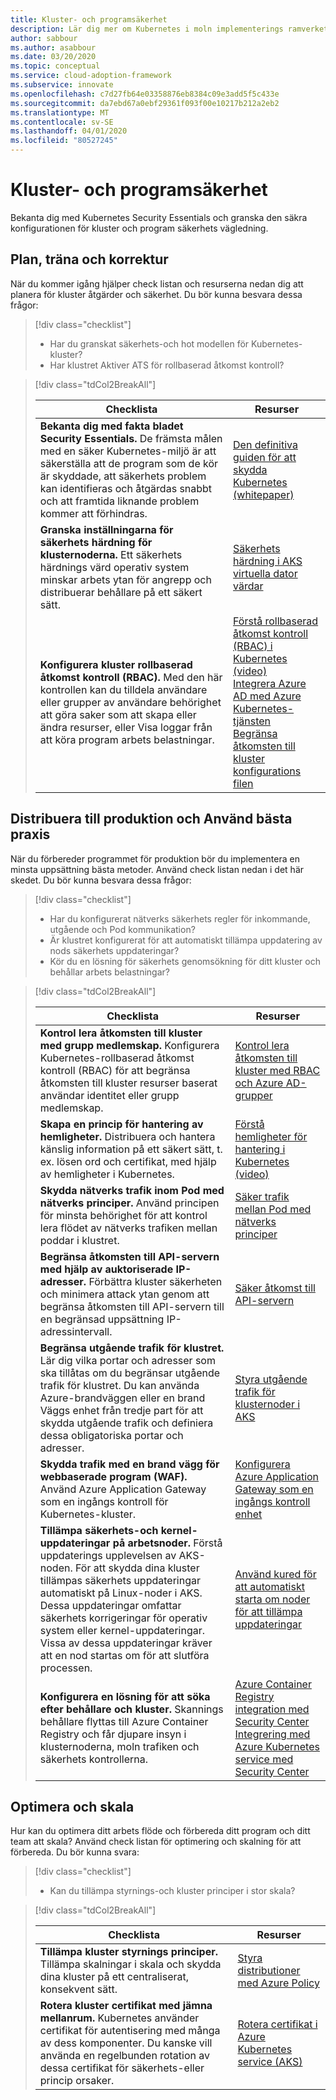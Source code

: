 ```yaml
---
title: Kluster- och programsäkerhet
description: Lär dig mer om Kubernetes i moln implementerings ramverket för kluster-och program säkerhet.
author: sabbour
ms.author: asabbour
ms.date: 03/20/2020
ms.topic: conceptual
ms.service: cloud-adoption-framework
ms.subservice: innovate
ms.openlocfilehash: c7d27fb64e03358876eb8384c09e3add5f5c433e
ms.sourcegitcommit: da7ebd67a0ebf29361f093f00e10217b212a2eb2
ms.translationtype: MT
ms.contentlocale: sv-SE
ms.lasthandoff: 04/01/2020
ms.locfileid: "80527245"
---
```

<!-- cSpell:ignore asabbour sabbour kured -->

# <a name="cluster-and-application-security"></a>Kluster- och programsäkerhet

Bekanta dig med Kubernetes Security Essentials och granska den säkra konfigurationen för kluster och program säkerhets vägledning.

## <a name="plan-train-and-proof"></a>Plan, träna och korrektur

När du kommer igång hjälper check listan och resurserna nedan dig att planera för kluster åtgärder och säkerhet. Du bör kunna besvara dessa frågor:

> [!div class="checklist"]
>
> - Har du granskat säkerhets-och hot modellen för Kubernetes-kluster?
> - Har klustret Aktiver ATS för rollbaserad åtkomst kontroll?

<!-- markdownlint-disable MD033 -->

> [!div class="tdCol2BreakAll"]
>
> | Checklista  | Resurser |
> |------------------------------------------------------------------|-----------------------------------------------------------------|
> | **Bekanta dig med fakta bladet Security Essentials.** De främsta målen med en säker Kubernetes-miljö är att säkerställa att de program som de kör är skyddade, att säkerhets problem kan identifieras och åtgärdas snabbt och att framtida liknande problem kommer att förhindras. | [Den definitiva guiden för att skydda Kubernetes (whitepaper)](https://clouddamcdnprodep.azureedge.net/gdc/gdc8LXmoZ/original)     |
> | **Granska inställningarna för säkerhets härdning för klusternoderna.** Ett säkerhets härdnings värd operativ system minskar arbets ytan för angrepp och distribuerar behållare på ett säkert sätt. | [Säkerhets härdning i AKS virtuella dator värdar](https://docs.microsoft.com/azure/aks/security-hardened-vm-host-image)     |
> | **Konfigurera kluster rollbaserad åtkomst kontroll (RBAC).** Med den här kontrollen kan du tilldela användare eller grupper av användare behörighet att göra saker som att skapa eller ändra resurser, eller Visa loggar från att köra program arbets belastningar. | [Förstå rollbaserad åtkomst kontroll (RBAC) i Kubernetes (video)](https://www.youtube.com/watch?v=G3R24JSlGjY&list=PLLasX02E8BPCrIhFrc_ZiINhbRkYMKdPT&index=12) <br/> [Integrera Azure AD med Azure Kubernetes-tjänsten](https://docs.microsoft.com/azure/aks/azure-ad-integration) <br/> [Begränsa åtkomsten till kluster konfigurations filen](https://docs.microsoft.com/azure/aks/control-kubeconfig-access)   |

## <a name="deploy-to-production-and-apply-best-practices"></a>Distribuera till produktion och Använd bästa praxis

När du förbereder programmet för produktion bör du implementera en minsta uppsättning bästa metoder. Använd check listan nedan i det här skedet. Du bör kunna besvara dessa frågor:

> [!div class="checklist"]
>
> - Har du konfigurerat nätverks säkerhets regler för inkommande, utgående och Pod kommunikation?
> - Är klustret konfigurerat för att automatiskt tillämpa uppdatering av nods säkerhets uppdateringar?
> - Kör du en lösning för säkerhets genomsökning för ditt kluster och behållar arbets belastningar?

<!-- markdownlint-disable MD033 -->

> [!div class="tdCol2BreakAll"]
>
> | Checklista  | Resurser |
> |------------------------------------------------------------------|-----------------------------------------------------------------|
> | **Kontrol lera åtkomsten till kluster med grupp medlemskap.** Konfigurera Kubernetes-rollbaserad åtkomst kontroll (RBAC) för att begränsa åtkomsten till kluster resurser baserat användar identitet eller grupp medlemskap. | [Kontrol lera åtkomsten till kluster med RBAC och Azure AD-grupper](https://docs.microsoft.com/azure/aks/azure-ad-rbac)    |
> | **Skapa en princip för hantering av hemligheter.** Distribuera och hantera känslig information på ett säkert sätt, t. ex. lösen ord och certifikat, med hjälp av hemligheter i Kubernetes. | [Förstå hemligheter för hantering i Kubernetes (video)](https://www.youtube.com/watch?v=KmhM33j5WYk&list=PLLasX02E8BPCrIhFrc_ZiINhbRkYMKdPT&index=10) |
> | **Skydda nätverks trafik inom Pod med nätverks principer.** Använd principen för minsta behörighet för att kontrol lera flödet av nätverks trafiken mellan poddar i klustret. | [Säker trafik mellan Pod med nätverks principer](https://docs.microsoft.com/azure/aks/use-network-policies) |
> | **Begränsa åtkomsten till API-servern med hjälp av auktoriserade IP-adresser.** Förbättra kluster säkerheten och minimera attack ytan genom att begränsa åtkomsten till API-servern till en begränsad uppsättning IP-adressintervall. | [Säker åtkomst till API-servern](https://docs.microsoft.com/azure/aks/api-server-authorized-ip-ranges) |
> | **Begränsa utgående trafik för klustret.** Lär dig vilka portar och adresser som ska tillåtas om du begränsar utgående trafik för klustret. Du kan använda Azure-brandväggen eller en brand Väggs enhet från tredje part för att skydda utgående trafik och definiera dessa obligatoriska portar och adresser. | [Styra utgående trafik för klusternoder i AKS](https://docs.microsoft.com/azure/aks/limit-egress-traffic) |
> | **Skydda trafik med en brand vägg för webbaserade program (WAF).** Använd Azure Application Gateway som en ingångs kontroll för Kubernetes-kluster.  | [Konfigurera Azure Application Gateway som en ingångs kontroll enhet](https://docs.microsoft.com/azure/application-gateway/ingress-controller-overview)    |
> | **Tillämpa säkerhets-och kernel-uppdateringar på arbetsnoder.** Förstå uppdaterings upplevelsen av AKS-noden. För att skydda dina kluster tillämpas säkerhets uppdateringar automatiskt på Linux-noder i AKS. Dessa uppdateringar omfattar säkerhets korrigeringar för operativ system eller kernel-uppdateringar. Vissa av dessa uppdateringar kräver att en nod startas om för att slutföra processen. | [Använd kured för att automatiskt starta om noder för att tillämpa uppdateringar](https://docs.microsoft.com/azure/aks/node-updates-kured) |
> | **Konfigurera en lösning för att söka efter behållare och kluster.** Skannings behållare flyttas till Azure Container Registry och får djupare insyn i klusternoderna, moln trafiken och säkerhets kontrollerna. | [Azure Container Registry integration med Security Center](https://docs.microsoft.com/azure/security-center/azure-container-registry-integration) <br/> [Integrering med Azure Kubernetes service med Security Center](https://docs.microsoft.com/azure/security-center/azure-kubernetes-service-integration)  |

## <a name="optimize-and-scale"></a>Optimera och skala

Hur kan du optimera ditt arbets flöde och förbereda ditt program och ditt team att skala? Använd check listan för optimering och skalning för att förbereda. Du bör kunna svara:

> [!div class="checklist"]
>
> - Kan du tillämpa styrnings-och kluster principer i stor skala?

<!-- markdownlint-disable MD033 -->

> [!div class="tdCol2BreakAll"]
>
> | Checklista  | Resurser |
> |------------------------------------------------------------------|-----------------------------------------------------------------|
> | **Tillämpa kluster styrnings principer.** Tillämpa skalningar i skala och skydda dina kluster på ett centraliserat, konsekvent sätt. | [Styra distributioner med Azure Policy](https://docs.microsoft.com/azure/governance/policy/concepts/rego-for-aks)    |
> | **Rotera kluster certifikat med jämna mellanrum.** Kubernetes använder certifikat för autentisering med många av dess komponenter. Du kanske vill använda en regelbunden rotation av dessa certifikat för säkerhets-eller princip orsaker. | [Rotera certifikat i Azure Kubernetes service (AKS)](https://docs.microsoft.com/azure/aks/certificate-rotation)    |
